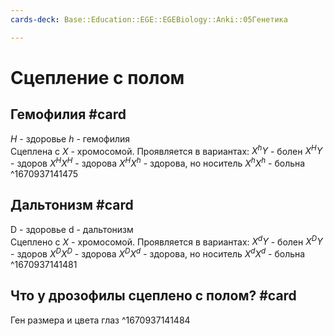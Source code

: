 ```yaml
---
cards-deck: Base::Education::EGE::EGEBiology::Anki::05Генетика

---
```


# Сцепление с полом

## Гемофилия #card
$H$ - здоровье
$h$ - гемофилия
<br>Сцеплена с $X$ - хромосомой. 
Проявляется в вариантах:
$X^hY$ - болен
$X^HY$ - здоров
$X^HX^H$ - здорова
$X^HX^h$ - здорова, но носитель
$X^hX^h$ - больна
^1670937141475

## Дальтонизм #card
D - здоровье 
d - дальтонизм
<br>Сцеплено с $X$ - хромосомой. 
Проявляется в вариантах:
$X^dY$ - болен
$X^DY$ - здоров
$X^D X^D$ - здорова
$X^D X^d$ - здорова, но носитель
$X^d X^d$ - больна
^1670937141481

## Что у дрозофилы сцеплено с полом? #card 
Ген размера и цвета глаз
^1670937141484
